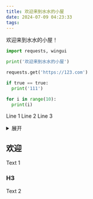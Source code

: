 ```yaml
---
title: 欢迎来到水水的小屋
date: 2024-07-09 04:23:33
tags:
---
```


欢迎来到水水的小屋！

```python
import requests, wingui

print('欢迎来到水水的小屋')

requests.get('https://123.com')

if true == true:
  print('111')

for i in range(10):
  print(i)

```

Line 1
Line 2
Line 3

<details>
<summary>展开</summary>

111

</details>

## 欢迎
Text 1

### H3
Text 2
